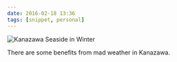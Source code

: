 ```yaml
---
date: 2016-02-18 13:36
tags: [snippet, personal]
---
```


![Kanazawa Seaside in Winter](http://codeffee-files.s3.amazonaws.com/2016-02-20-kanazawa-winter-seaside.jpg)

There are some benefits from mad weather in Kanazawa.
